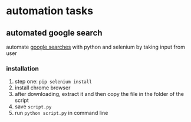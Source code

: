 # automation tasks

## automated google search
automate [google searches](#) with python and selenium by taking input from user

### installation
1. step one: `pip selenium install`
2. install chrome browser 
3. after downloading, extract it and then copy the file in the folder of the script
4. save `script.py`
5. run `python script.py` in command line